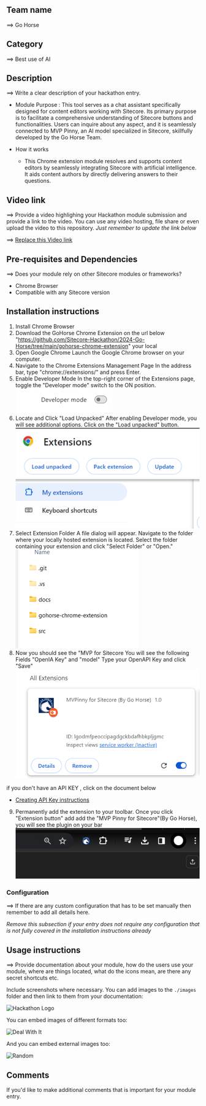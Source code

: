 
## Team name
⟹ Go Horse

## Category
⟹ Best use of AI

## Description
⟹ Write a clear description of your hackathon entry.  

  - Module Purpose : 
  This tool serves as a chat assistant specifically designed for content editors working with Sitecore. Its primary purpose is to facilitate a comprehensive understanding of Sitecore buttons and functionalities. Users can inquire about any aspect, and it is seamlessly connected to MVP Pinny, an AI model specialized in Sitecore, skillfully developed by the Go Horse Team.

  - How it works
    - This Chrome extension module resolves and supports content editors by seamlessly integrating Sitecore with artificial intelligence. It aids content authors by directly delivering answers to their questions.

## Video link
⟹ Provide a video highlighing your Hackathon module submission and provide a link to the video. You can use any video hosting, file share or even upload the video to this repository. _Just remember to update the link below_

⟹ [Replace this Video link](#video-link)


## Pre-requisites and Dependencies

⟹ Does your module rely on other Sitecore modules or frameworks?

- Chrome Browser 
- Compatible with any Sitecore version

## Installation instructions

 1. Install Chrome Browser
2. Download the GoHorse Chrome Extension on the url below 
 "https://github.com/Sitecore-Hackathon/2024-Go-Horse/tree/main/gohorse-chrome-extension" your local
3.  Open Google Chrome
Launch the Google Chrome browser on your computer.
4.  Navigate to the Chrome Extensions Management Page
In the address bar, type "chrome://extensions/" and press Enter.
5. Enable Developer Mode
In the top-right corner of the Extensions page, toggle the "Developer mode" switch to the ON position.
![alt text](image-1.png)
6. Locate and Click "Load Unpacked"
After enabling Developer mode, you will see additional options.
Click on the "Load unpacked" button.
![alt text](image-2.png)
7. Select Extension Folder
A file dialog will appear. Navigate to the folder where your locally hosted extension is located.
Select the folder containing your extension and click "Select Folder" or "Open."
![alt text](image-3.png)
8. Now you should see the "MVP for Sitecore
You will see the following Fields "OpenIA Key" and "model" Type your OpenAPI Key and click "Save"
![alt text](image.png)

if you don't have an API KEY , click on the document below 
- [Creating API Key instructions](CreatingAPIkey.md)

9. Permanently add the extension to your toolbar.
Once you click "Extension button" add add the "MVP Pinny for Sitecore"(By Go Horse), you will see the plugin on your bar
 ![alt text](image-8.png)

### Configuration
⟹ If there are any custom configuration that has to be set manually then remember to add all details here.

_Remove this subsection if your entry does not require any configuration that is not fully covered in the installation instructions already_

## Usage instructions
⟹ Provide documentation about your module, how do the users use your module, where are things located, what do the icons mean, are there any secret shortcuts etc.

Include screenshots where necessary. You can add images to the `./images` folder and then link to them from your documentation:

![Hackathon Logo](docs/images/hackathon.png?raw=true "Hackathon Logo")

You can embed images of different formats too:

![Deal With It](docs/images/deal-with-it.gif?raw=true "Deal With It")

And you can embed external images too:

![Random](https://thiscatdoesnotexist.com/)

## Comments
If you'd like to make additional comments that is important for your module entry.
